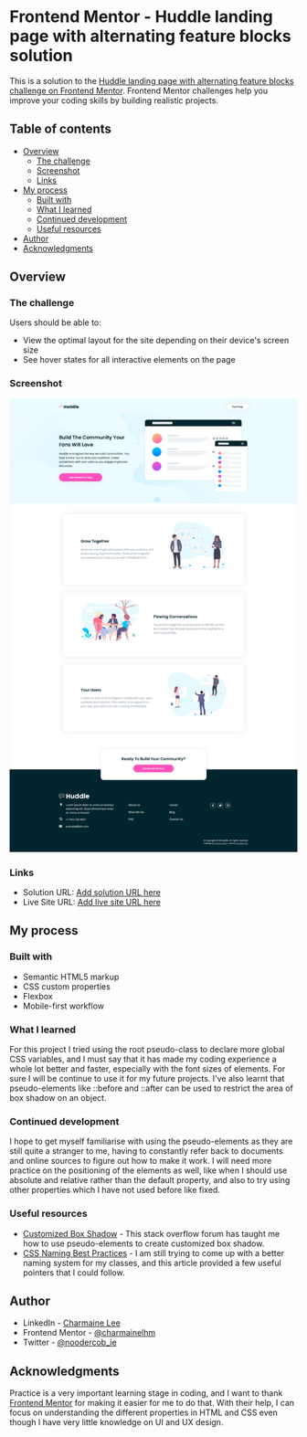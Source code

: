 # Frontend Mentor - Huddle landing page with alternating feature blocks solution

This is a solution to the [Huddle landing page with alternating feature blocks challenge on Frontend Mentor](https://www.frontendmentor.io/challenges/huddle-landing-page-with-alternating-feature-blocks-5ca5f5981e82137ec91a5100). Frontend Mentor challenges help you improve your coding skills by building realistic projects.

## Table of contents

- [Overview](#overview)
  - [The challenge](#the-challenge)
  - [Screenshot](#screenshot)
  - [Links](#links)
- [My process](#my-process)
  - [Built with](#built-with)
  - [What I learned](#what-i-learned)
  - [Continued development](#continued-development)
  - [Useful resources](#useful-resources)
- [Author](#author)
- [Acknowledgments](#acknowledgments)

## Overview

### The challenge

Users should be able to:

- View the optimal layout for the site depending on their device's screen size
- See hover states for all interactive elements on the page

### Screenshot

![](./images/final-screenshot-desktop.png)

### Links

- Solution URL: [Add solution URL here](https://your-solution-url.com)
- Live Site URL: [Add live site URL here](https://your-live-site-url.com)

## My process

### Built with

- Semantic HTML5 markup
- CSS custom properties
- Flexbox
- Mobile-first workflow

### What I learned

For this project I tried using the root pseudo-class to declare more global CSS variables, and I must say that it has made my coding experience a whole lot better and faster, especially with the font sizes of elements. For sure I will be continue to use it for my future projects. I've also learnt that pseudo-elements like ::before and ::after can be used to restrict the area of box shadow on an object.

### Continued development

I hope to get myself familiarise with using the pseudo-elements as they are still quite a stranger to me, having to constantly refer back to documents and online sources to figure out how to make it work. I will need more practice on the positioning of the elements as well, like when I should use absolute and relative rather than the default property, and also to try using other properties which I have not used before like fixed.

### Useful resources

- [Customized Box Shadow](https://stackoverflow.com/questions/7024517/how-do-i-remove-only-the-top-part-of-a-box-shadow) - This stack overflow forum has taught me how to use pseudo-elements to create customized box shadow.
- [CSS Naming Best Practices](http://bdavidxyz.com/blog/how-to-name-css-classes/) - I am still trying to come up with a better naming system for my classes, and this article provided a few useful pointers that I could follow.

## Author

- LinkedIn - [Charmaine Lee](https://www.linkedin.com/in/charmainelee-huimin/)
- Frontend Mentor - [@charmainelhm](https://www.frontendmentor.io/profile/charmainelhm)
- Twitter - [@noodercob_ie](https://twitter.com/noodercob_ie)

## Acknowledgments

Practice is a very important learning stage in coding, and I want to thank [Frontend Mentor](https://www.frontendmentor.io/) for making it easier for me to do that. With their help, I can focus on understanding the different properties in HTML and CSS even though I have very little knowledge on UI and UX design.
